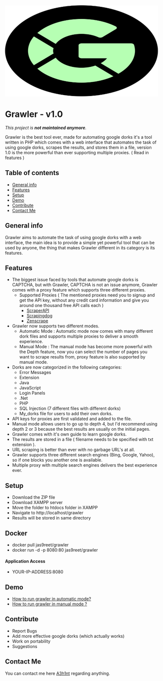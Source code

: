 <p align="center">
  <img width="600" height="300" src="/images/grawler.svg">
</p>

# Grawler - v1.0

*This project is **not maintained anymore**.*

Grawler is the best tool ever, made for automating google dorks it's a tool written in PHP which comes with a web interface that automates the task of using google dorks, scrapes the results, and stores them in a file, version 1.0 is the more powerful than ever supporting multiple proxies. ( Read in features )

## Table of contents
* [General info](#general-info)
* [Features](#features)
* [Setup](#setup)
* [Demo](#demo)
* [Contribute](#contribute)
* [Contact Me](#Contact-me)


## General info 
Grawler aims to automate the task of using google dorks with a web interface, the main idea is to provide a simple yet powerful tool that can be used by anyone, the thing that makes Grawler different in its category is its features.

	
## Features
* The biggest issue faced by tools that automate google dorks is CAPTCHA, but with Grawler, CAPTCHA is not an issue anymore, Grawler comes with a proxy feature which supports three different proxies.
	* Supported Proxies ( The mentioned proxies need you to signup and get the API key, without any credit card information and give you around one thousand                   	      free API calls each )
		* [ScraperAPI](https://www.scraperapi.com)
		* [Scrapingdog](https://www.scrapingdog.com)
		* [Zenscrape](https://zenscrape.com)
* Grawler now supports two different modes.
    * Automatic Mode : Automatic mode now comes with many different dork files and supports multiple proxies to deliver a smooth experience.
    * Manual Mode : The manual mode has become more powerful with the Depth feature, now you can select the number of pages you want to scrape results from, proxy feature is also supported by manual mode.
* Dorks are now categorized in the following categories:
    * Error Messages
    * Extension
    * Java
    * JavaScript
    * Login Panels
    * .Net
    * PHP
    * SQL Injection (7 different files with different dorks)
    * My_dorks file for users to add their own dorks.
* API keys for proxies are first validated and added to the file.
* Manual mode allows users to go up to depth 4, but I'd recommend using depth 2 or 3 because the best results are usually on the initial pages.
* Grawler comes with it's own guide to learn google dorks.
* The results are stored in a file ( filename needs to be specified with txt extension ).
* URL scraping is better than ever with no garbage URL's at all.
* Grawler supports three different search engines (Bing, Google, Yahoo), so if one blocks you another one is available.
* Multiple proxy with multiple search engines delivers the best experience ever.

## Setup
* Download the ZIP file
* Download XAMPP server
* Move the folder to htdocs folder in XAMPP
* Navigate to http://localhost/grawler 
* Results will be stored in same directory

## Docker 

* docker pull jas9reet/grawler
* docker run -d -p 8080:80 jas9reet/grawler

#### Application Access

* YOUR-IP-ADDRESS:8080

## Demo
* [How to run grawler in automatic mode?](https://youtu.be/mJq8tcCWvm4)
* [How to run grawler in manual mode ?](https://youtu.be/L5zdxb7QOFE) 


## Contribute
* Report Bugs
* Add more effective google dorks (which actually works)
* Work on portability
* Suggestions

## Contact Me
You can contact me here [A3h1nt](https://twitter.com/A3h1nt) regarding anything.
